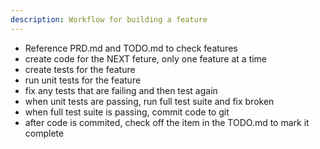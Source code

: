 ```yaml
---
description: Workflow for building a feature
---
```


- Reference PRD.md and TODO.md to check features
- create code for the NEXT feture, only one feature at a time
- create tests for the feature
- run unit tests for the feature
- fix any tests that are failing and then test again
- when unit tests are passing, run full test suite and fix broken
- when full test suite is passing, commit code to git
- after code is commited, check off the item in the TODO.md to mark it complete
